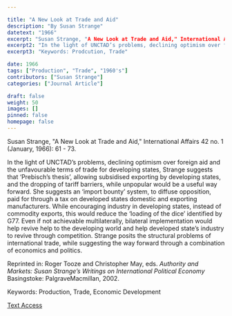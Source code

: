 ```yaml
---

title: "A New Look at Trade and Aid"
description: "By Susan Strange"
datetext: "1966"
excerpt: "Susan Strange, "A New Look at Trade and Aid," International Affairs 42 no. 1 (January, 1966): 61 - 73."
excerpt2: "In the light of UNCTAD’s problems, declining optimism over foreign aid and the unfavourable terms of trade for developing states, Strange suggests that ‘Prebisch’s thesis’, allowing subsidised exporting by developing states, and the dropping of tariff barriers, while unpopular would be a useful way forward. She suggests an ‘import bounty’ system, to diffuse opposition, paid for through a tax on developed states domestic and exporting manufacturers. While encouraging industry in developing states, instead of commodity exports, this would reduce the ‘loading of the dice’ identified by G77. Even if not achievable multilaterally, bilateral implementation would help revive help to the developing world and help developed state’s industry to revive through competition. Strange posits the structural problems of international trade, while suggesting the way forward through a combination of economics and politics."
excerpt3: "Keywords: Prodcution, Trade"

date: 1966
tags: ["Production", "Trade", "1960's"]
contributors: ["Susan Strange"]
categories: ["Journal Article"]

draft: false
weight: 50
images: []
pinned: false
homepage: false
---
```


Susan Strange, "A New Look at Trade and Aid," International Affairs 42 no. 1 (January, 1966): 61 - 73.

In the light of UNCTAD’s problems, declining optimism over foreign aid and the unfavourable terms of trade for developing states, Strange suggests that ‘Prebisch’s thesis’, allowing subsidised exporting by developing states, and the dropping of tariff barriers, while unpopular would be a useful way forward. She suggests an ‘import bounty’ system, to diffuse opposition, paid for through a tax on developed states domestic and exporting manufacturers. While encouraging industry in developing states, instead of commodity exports, this would reduce the ‘loading of the dice’ identified by G77. Even if not achievable multilaterally, bilateral implementation would help revive help to the developing world and help developed state’s industry to revive through competition. Strange posits the structural problems of international trade, while suggesting the way forward through a combination of economics and politics.

Reprinted in: Roger Tooze and Christopher May, eds. <i>Authority and Markets: Susan Strange’s Writings on International Political Economy</i> Basingstoke: PalgraveMacmillan, 2002.

Keywords: Production, Trade, Economic Development

[Text Access](https://doi.org/10.2307/2612436)
